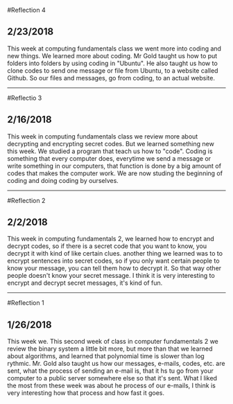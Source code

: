 #Reflection 4
## 2/23/2018
This week at computing fundamentals class we went more into coding and new things.
We learned more about coding. Mr Gold taught us how to put folders into folders by using coding in "Ubuntu".
He also taught us how to clone codes to send one message or file from Ubuntu, to a website called Github.
So our files and messages, go from coding, to an actual website.

---

#Reflectio 3
## 2/16/2018
This week in computing fundamentals class we review more about decrypting and encrypting secret codes.
But we learned something new this week. We studied a program that teach us how to "code". Coding is something that every computer does, everytime we send a message or write something in our computers, that function is done by a big amount of codes that makes the computer work. 
We are now studing the beginning of coding and doing coding by ourselves.

---

#Reflection 2
## 2/2/2018 
This week in computing fundamentals 2, we learned how to encrypt and decrypt codes, so if there is a secret
code that you want to know, you decrypt it with kind of like certain clues. 
another thing we learned was to to encrypt sentences into secret codes, so if you only want certain people to know your message, you can tell them how to decrypt it. So that way other people doesn't know your secret message.
I think it is very interesting to encrypt and decrypt secret messages, it's kind of fun.

---

#Reflection 1
## 1/26/2018
This week we. This second week of class in computer fundamentals 2 we review the binary system a little bit more, but more than that we learned about algorithms, and learned that polynomial time is slower than log rythmic.
Mr. Gold also taught us how our messages, e-mails, codes, etc. are sent, what the process of sending an e-mail is, that it hs tu go from your computer to a public server somewhere else so that it's sent. 
What I liked the most from these week was about he process of our e-mails, I think is very interesting how that process and how fast it goes.
